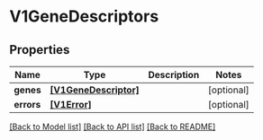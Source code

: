 # V1GeneDescriptors


## Properties
Name | Type | Description | Notes
------------ | ------------- | ------------- | -------------
**genes** | [**[V1GeneDescriptor]**](V1GeneDescriptor.md) |  | [optional] 
**errors** | [**[V1Error]**](V1Error.md) |  | [optional] 

[[Back to Model list]](../README.md#documentation-for-models) [[Back to API list]](../README.md#documentation-for-api-endpoints) [[Back to README]](../README.md)


